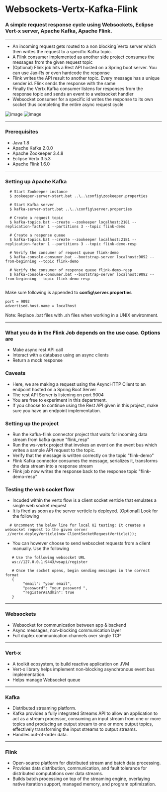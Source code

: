 # Websockets-Vertx-Kafka-Flink
### A simple request response cycle using Websockets, Eclipse Vert-x server, Apache Kafka, Apache Flink. ###
---

- An incoming request gets routed to a non blocking Vertx server which then writes the request to a specific Kafka topic.
- A Flink consumer implemented as another side project consumes the messages from the given request topic 
- (Optional) Flink job hits a Rest API hosted on a Spring boot server. You can use Jax-Rs or even hardcode the response 
- Flink writes the API result to another topic. Every message has a unique sender id. Flink sends the response with the same 
- Finally the Vertx Kafka consumer listens for responses from the response topic and sends an event to a websocket handler  
- Websocket consumer for a specific id writes the response to its own socket thus completing the entire async request cycle 


![image](https://user-images.githubusercontent.com/12872673/45586212-78acb580-b910-11e8-9d7a-9a3a85f22419.png)                             ![image](https://user-images.githubusercontent.com/12872673/45586233-ebb62c00-b910-11e8-9fc7-d48a73bcd31d.png)

---
### Prerequisites ###
* Java 1.8
* Apache Kafka 2.0.0
* Apache Zookeeper 3.4.8
* Eclipse Vertx 3.5.3
* Apache Flink 1.6.0
---


### Setting up Apache Kafka ###
```
  # Start Zookeeper instance 
  $ zookeeper-server-start.bat ..\..\config\zookeeper.properties
  
  # Start Kafka server
  $ kafka-server-start.bat ..\..\config\server.properties
  
  # Create a request topic
  $ kafka-topics.bat --create --zookeeper localhost:2181 --replication-factor 1 --partitions 3 --topic flink-demo

  # Create a response queue
  $ kafka-topics.bat --create --zookeeper localhost:2181 --replication-factor 1 --partitions 3 --topic flink-demo-resp
  
  # Verify the consumer of request queue flink-demo
  $ kafka-console-consumer.bat --bootstrap-server localhost:9092 --from-beginning --topic flink-demo

  # Verify the consumer of response queue flink-demo-resp
  $ kafka-console-consumer.bat --bootstrap-server localhost:9092 --from-beginning --topic flink-demo-resp
  
```
 Make sure following is appended to **config\server.properties**
 ```
 port = 9092
 advertised.host.name = localhost 
 ```
 
 Note: Replace .bat files with .sh files when working in a UNIX environment.
 
 ---
 
 ### What you do in the Flink Job depends on the use case. Options are ###
* Make async rest API call
* Interact with a database using an async clients
* Return a mock response

### Caveats ###
* Here, we are making a request using the AsyncHTTP Client to an endpoint hosted on a Spring Boot Server
* The rest API Server is listening on port 9004
* You are free to experiment in this department.
* If you choose to continue using the Rest API given in this project, make sure you have an endpoint implementation.
 
### Setting up the project ###
 * Run the kafka-flink connector project that waits for incoming data stream from kafka queue "flink_resp"
 * Run the ws-vertx project that invokes an event on the event bus which writes a sample API request to the topic.
 * Verify that the message is written correctly on the topic "flink-demo"
 * Flink Kafka connector consumes the message, serializes it, transforms the data stream into a response stream
 * Flink job now writes the response back to the response topic "flink-demo-resp"

### Testing the web socket flow ###
* Incuded within the vertx flow is a client socket verticle that emulates a single web socket request
* It is fired as soon as the server verticle is deployed. [Optional] Look for the following
```
  # Uncomment the below line for local UI testing: It creates a websocket request to the given server
 //vertx.deployVerticle(new ClientSocketRequestVerticle());

```

* You can however choose to send websocket requests from a client manually. Use the following
```
   # Use the following websocket URL
   ws://127.0.0.1:9443/wsapi/register

   # Once the socket opens, begin sending messages in the correct format
   {
	    "email": "your email",
	    "password": "your password ",
	    "registerAsAdmin": true
   }

```

----
### Websockets ###
* Websocket for communication between app & backend
* Async messages, non-blocking communication layer
* Full duplex communication channels over single TCP

---
### Vert-x ###
* A toolkit ecosystem, to build reactive application on JVM
* Vert-x library helps implement non-blocking asynchronous event bus implementation.
* Helps manage Websocket queue

---
### Kafka ###
* Distributed streaming platform.
* Kafka provides a fully integrated Streams API to allow an application to act as a stream processor, consuming an input stream from one or more topics and producing an output stream to one or more output topics, effectively transforming the input streams to output streams.
* Handles out-of-order data.

---
### Flink ###
* Open-source platform for distributed stream and batch data processing.
* Provides data distribution, communication, and fault tolerance for distributed computations over data streams. 
* Builds batch processing on top of the streaming engine, overlaying native iteration support, managed memory, and program optimization.
